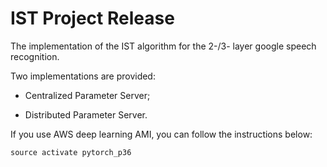 # IST Project Release

The implementation of the IST algorithm for the 2-/3- layer google speech recognition.

Two implementations are provided:

- Centralized Parameter Server;


- Distributed Parameter Server.

If you use AWS deep learning AMI, you can follow the instructions below:

`` source activate pytorch_p36 ``

`` ``
